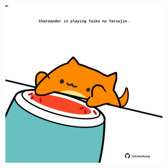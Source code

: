 <!-- built at 05/10/2024, 17:00:43 UTC -->
<p align="center">
  <img width="500" height="500" src="./ReadmeImage.svg">
</p>
